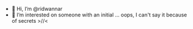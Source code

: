 - 👋 Hi, I’m @ridwannar
- 👀 I’m interested on someone with an initial ... oops, I can't say it because of secrets >//<



<!---
ridwannar/ridwannar is a ✨ special ✨ repository because its `README.md` (this file) appears on your GitHub profile.
You can click the Preview link to take a look at your changes.
--->
